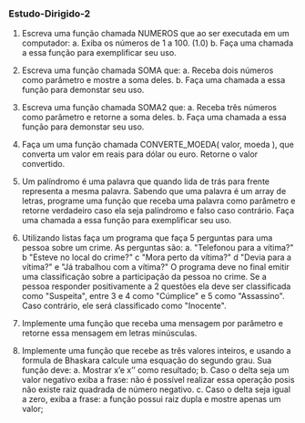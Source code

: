 ### Estudo-Dirigido-2

1. Escreva uma função chamada NUMEROS que ao ser executada em um computador:
a. Exiba os números de 1 a 100. (1.0)
b. Faça uma chamada a essa função para exemplificar seu uso. 

2. Escreva uma função chamada SOMA que:
a. Receba dois números como parâmetro e mostre a soma deles.
b. Faça uma chamada a essa função para demonstar seu uso.

3. Escreva uma função chamada SOMA2 que:
a. Receba três números como parâmetro e retorne a soma deles.
b. Faça uma chamada a essa função para demonstar seu uso.

4. Faça um uma função chamada CONVERTE_MOEDA( valor, moeda ), que converta um valor
em reais para dólar ou euro. Retorne o valor convertido.

5. Um palíndromo é uma palavra que quando lida de trás para frente representa a mesma palavra.
Sabendo que uma palavra é um array de letras, programe uma função que receba uma
palavra como parâmetro e retorne verdadeiro caso ela seja palíndromo e falso caso contrário.
Faça uma chamada a essa função para exemplificar seu uso.

6. Utilizando listas faça um programa que faça 5 perguntas para uma pessoa sobre um
crime. As perguntas são:
a. "Telefonou para a vítima?"
b "Esteve no local do crime?"
c "Mora perto da vítima?"
d "Devia para a vítima?"
e "Já trabalhou com a vítima?"
O programa deve no final emitir uma classificação sobre a participação da pessoa no
crime. Se a pessoa responder positivamente a 2 questões ela deve ser classificada
como "Suspeita", entre 3 e 4 como "Cúmplice" e 5 como "Assassino". Caso contrário, ele será
classificado como "Inocente".

7. Implemente uma função que receba uma mensagem por parâmetro e retorne essa mensagem em
letras minúsculas.

8. Implemente uma função que recebe as três valores inteiros, e usando a formula de Bhaskara
calcule uma esquação do segundo grau. Sua função deve:
a. Mostrar x’e x’’ como resultado;
b. Caso o delta seja um valor negativo exiba a frase: não é possível realizar essa operação
posis não existe raiz quadrada de número negativo.
c. Caso o delta seja igual a zero, exiba a frase: a função possui raiz dupla e mostre apenas
um valor;
